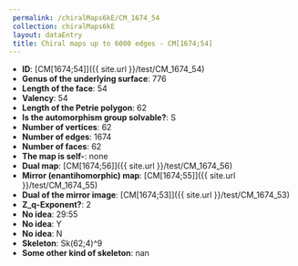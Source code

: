```yaml
--- 
 permalink: /chiralMaps6kE/CM_1674_54 
 collection: chiralMaps6kE
 layout: dataEntry
 title: Chiral maps up to 6000 edges - CM[1674;54]
---
```


- **ID**: [CM[1674;54]]({{ site.url }}/test/CM_1674_54)
- **Genus of the underlying surface**: 776
- **Length of the face**: 54
- **Valency**: 54
- **Length of the Petrie polygon**: 62
- **Is the automorphism group solvable?**: S
- **Number of vertices**: 62
- **Number of edges**: 1674
- **Number of faces**: 62
- **The map is self-**: none
- **Dual map**: [CM[1674;56]]({{ site.url }}/test/CM_1674_56)
- **Mirror (enantihomorphic) map**: [CM[1674;55]]({{ site.url }}/test/CM_1674_55)
- **Dual of the mirror image**: [CM[1674;53]]({{ site.url }}/test/CM_1674_53)
- **Z_q-Exponent?**: 2
- **No idea**:  29:55
- **No idea**: Y
- **No idea**: N
- **Skeleton**: Sk(62;4)^9
- **Some other kind of skeleton**: nan
